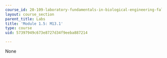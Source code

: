 ```yaml
---
course_id: 20-109-laboratory-fundamentals-in-biological-engineering-fall-2007
layout: course_section
parent_title: Labs
title: 'Module 1.5: M13.1'
type: course
uid: 57397949c673e8727d34f9eeba887214

---
```

None